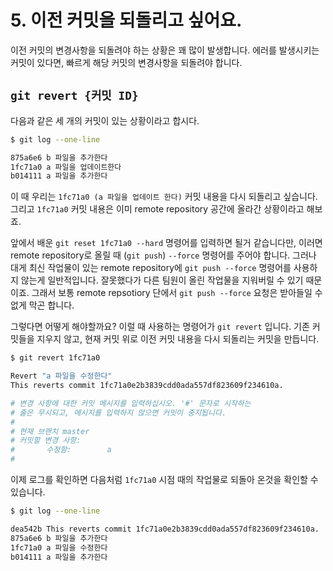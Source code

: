 # 5. 이전 커밋을 되돌리고 싶어요.
이전 커밋의 변경사항을 되돌려야 하는 상황은 꽤 많이 발생합니다. 에러를 발생시키는 커밋이 있다면, 빠르게 해당 커밋의 변경사항을 되돌려야 합니다.   

## `git revert {커밋 ID}`

다음과 같은 세 개의 커밋이 있는 상황이라고 합시다.

```bash
$ git log --one-line

875a6e6 b 파일을 추가한다
1fc71a0 a 파일을 업데이트한다
b014111 a 파일을 추가한다
```

이 때 우리는 `1fc71a0 (a 파일을 업데이트 한다)` 커밋 내용을 다시 되돌리고 싶습니다. 그리고 `1fc71a0` 커밋 내용은 이미 remote repository 공간에 올라간 상황이라고 해보죠.

앞에서 배운 `git reset 1fc71a0 --hard` 명령어를 입력하면 될거 같습니다만, 이러면 remote repository로 올릴 때 (`git push`) `--force` 명령어를 주어야 합니다. 그러나 대게 최신 작업물이 있는 remote repository에 `git push --force` 명령어를 사용하지 않는게 일반적입니다. 잘못했다가 다른 팀원이 올린 작업물을 지워버릴 수 있기 때문이죠. 그래서 보통 remote repsotiory 단에서 `git push --force` 요청은 받아들일 수 없게 막곤 합니다.

그렇다면 어떻게 해야할까요? 이럴 때 사용하는 명령어가 `git revert` 입니다. 기존 커밋들을 지우지 않고, 현재 커밋 위로 이전 커밋 내용을 다시 되돌리는 커밋을 만듭니다.

```bash
$ git revert 1fc71a0

Revert "a 파일을 수정한다"
This reverts commit 1fc71a0e2b3839cdd0ada557df823609f234610a.

# 변경 사항에 대한 커밋 메시지를 입력하십시오. '#' 문자로 시작하는
# 줄은 무시되고, 메시지를 입력하지 않으면 커밋이 중지됩니다.
#
# 현재 브랜치 master
# 커밋할 변경 사항:
#       수정함:        a
#
```

이제 로그를 확인하면 다음처럼 `1fc71a0` 시점 때의 작업물로 되돌아 온것을 확인할 수 있습니다.

```bash
$ git log --one-line

dea542b This reverts commit 1fc71a0e2b3839cdd0ada557df823609f234610a.
875a6e6 b 파일을 추가한다
1fc71a0 a 파일을 수정한다
b014111 a 파일을 추가한다
```

<br>
